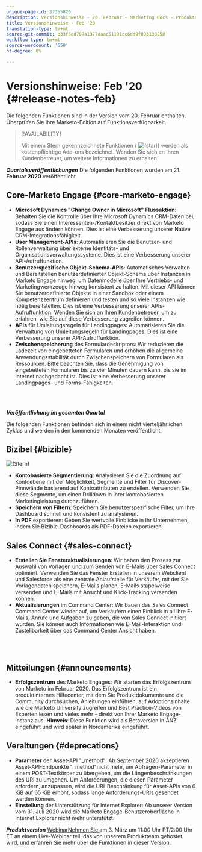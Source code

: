 ```yaml
---
unique-page-id: 37355826
description: Versionshinweise - 20. Februar - Marketing Docs - Produktdokumentation
title: Versionshinweise - Feb '20
translation-type: tm+mt
source-git-commit: b33f5ed707a1377daad51191cc6dd9f093138258
workflow-type: tm+mt
source-wordcount: '650'
ht-degree: 0%

---
```



# Versionshinweise: Feb &#39;20 {#release-notes-feb}

Die folgenden Funktionen sind in der Version vom 20. Februar enthalten. Überprüfen Sie Ihre Marketo-Edition auf Funktionsverfügbarkeit.

>[!AVAILABILITY]
>
>Mit einem Stern gekennzeichnete Funktionen ( ![(star)](assets/star-yellow.svg)) werden als kostenpflichtige Add-ons bezeichnet. Wenden Sie sich an Ihren Kundenbetreuer, um weitere Informationen zu erhalten.

**_Quartalsveröffentlichungen_** Die folgenden Funktionen wurden am 21.  **Februar 2020** veröffentlicht.

## Core-Marketo Engage {#core-marketo-engage}

* **Microsoft Dynamics &quot;Change Owner in Microsoft&quot; Flussaktion**: Behalten Sie die Kontrolle über Ihre Microsoft Dynamics CRM-Daten bei, sodass Sie einen Interessenten-/Kontaktbesitzer direkt von Marketo Engage aus ändern können. Dies ist eine Verbesserung unserer Native CRM-Integrationsfähigkeit.
* **User Management-APIs**: Automatisieren Sie die Benutzer- und Rollenverwaltung über externe Identitäts- und Organisationsverwaltungssysteme. Dies ist eine Verbesserung unserer API-Aufruffunktion.
* **Benutzerspezifische Objekt-Schema-APIs**: Automatisches Verwalten und Bereitstellen benutzerdefinierter Objekt-Schema über Instanzen in Marketo Engage hinweg, um Datenmodelle über Ihre Vertriebs- und Marketingwerkzeuge hinweg konsistent zu halten. Mit dieser API können Sie benutzerdefinierte Objekte in einer Sandbox oder einem Kompetenzzentrum definieren und testen und so viele Instanzen wie nötig bereitstellen. Dies ist eine Verbesserung unserer APIs-Aufruffunktion. Wenden Sie sich an Ihren Kundenbetreuer, um zu erfahren, wie Sie auf diese Verbesserung zugreifen können.
* **APIs** für Umleitungsregeln für Landingpages: Automatisieren Sie die Verwaltung von Umleitungsregeln für Landingpages. Dies ist eine Verbesserung unserer API-Aufruffunktion.
* **Zwischenspeicherung** des Formulardeskriptors: Wir reduzieren die Ladezeit von eingebetteten Formularen und erhöhen die allgemeine Anwendungsstabilität durch Zwischenspeichern von Formularen als Ressourcen. Bitte beachten Sie, dass die Genehmigung von eingebetteten Formularen bis zu vier Minuten dauern kann, bis sie im Internet nachgedacht ist. Dies ist eine Verbesserung unserer Landingpages- und Forms-Fähigkeiten.

<br> 

**_Veröffentlichung im gesamten Quartal_**

Die folgenden Funktionen befinden sich in einem nicht vierteljährlichen Zyklus und werden in den kommenden Monaten veröffentlicht.

## Bizibel {#bizible}

![(Stern)](assets/star-yellow.svg)

* **Kontobasierte Segmentierung**: Analysieren Sie die Zuordnung auf Kontoebene mit der Möglichkeit, Segmente und Filter für Discover-Pinnwände basierend auf Kontoattributen zu erstellen. Verwenden Sie diese Segmente, um einen Drilldown in Ihrer kontobasierten Marketingleistung durchzuführen.
* **Speichern von Filtern**: Speichern Sie benutzerspezifische Filter, um Ihre Dashboard schnell und konsistent zu analysieren.
* **In PDF** exportieren: Geben Sie wertvolle Einblicke in Ihr Unternehmen, indem Sie Bizible-Dashboards als PDF-Dateien exportieren.

## Sales Connect {#sales-connect}

* **Erstellen Sie Fensteraktualisierungen**: Wir haben den Prozess zur Auswahl von Vorlagen und zum Senden von E-Mails über Sales Connect optimiert. Verwenden Sie das Fenster Erstellen in unserem Webclient und Salesforce als eine zentrale Anlaufstelle für Verkäufer, mit der Sie Vorlagendaten speichern, E-Mails planen, E-Mails stapelweise versenden und E-Mails mit Ansicht und Klick-Tracking versenden können.
* **Aktualisierungen** im Command Center: Wir bauen das Sales Connect Command Center wieder auf, um Verkäufern einen Einblick in all ihre E-Mails, Anrufe und Aufgaben zu geben, die von Sales Connect initiiert wurden. Sie können auch Informationen wie E-Mail-Interaktion und Zustellbarkeit über das Command Center Ansicht haben.

<br> 

## Mitteilungen {#announcements}

* **Erfolgszentrum** des Marketo Engages: Wir starten das Erfolgszentrum von Marketo im Februar 2020. Das Erfolgszentrum ist ein produktinternes Hilfecenter, mit dem Sie Produktdokumente und die Community durchsuchen, Anleitungen einführen, auf Adoptionsinhalte wie die Marketo University zugreifen und Best Practice-Videos von Experten lesen und vieles mehr - direkt von Ihrer Marketo Engage-Instanz aus. **Hinweis**: Diese Funktion wird als Betaversion in ANZ eingeführt und wird später in Nordamerika eingeführt.

## Veraltungen {#deprecations}

* **Parameter** der Asset-API &quot;_method&quot;: Ab September 2020 akzeptieren Asset-API-Endpunkte &quot;_method&quot;nicht mehr, um Abfragen-Parameter in einem POST-Textkörper zu übergeben, um die Längenbeschränkungen des URI zu umgehen. Um Anforderungen, die diesen Parameter erfordern, anzupassen, wird die URI-Beschränkung für Asset-APIs von 6 KiB auf 65 KiB erhöht, sodass lange Anforderungs-URIs gesendet werden können.
* **Einstellung** der Unterstützung für Internet Explorer: Ab unserer Version vom 31. Juli 2020 wird die Marketo Engage-Benutzeroberfläche in Internet Explorer nicht mehr unterstützt.

**_Produktversion_** [WebinarNehmen Sie ](https://engage.marketo.com/Jan_Feb_20_Release_Webinar_Registration.html) am 3. März um 11:00 Uhr PT/2:00 Uhr ET an einem Live-Webinar teil, das von unserem Produktteam gehostet wird, und erfahren Sie mehr über die Funktionen in dieser Version.

